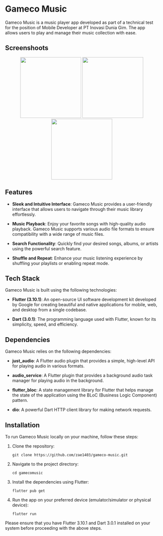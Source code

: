 # Gameco Music

Gameco Music is a music player app developed as part of a technical test for the position of Mobile Developer at PT Inovasi Dunia Gim. The app allows users to play and manage their music collection with ease.


## Screenshoots
<p align="center">
  <img width="200" src="https://github.com/zae1403/gameco-music/assets/25485693/c6798e6a-c745-48ae-b3b1-1abc5701245d">
    <img width="200" src="https://github.com/zae1403/gameco-music/assets/25485693/d71f444e-9dd9-4b23-a510-511e61baacfa">
    <img width="200" src="https://github.com/zae1403/gameco-music/assets/25485693/83da2b85-c9b1-49cd-a2db-30b64ea1b39f">
</p>

## Features

- **Sleek and Intuitive Interface**: Gameco Music provides a user-friendly interface that allows users to navigate through their music library effortlessly.

- **Music Playback**: Enjoy your favorite songs with high-quality audio playback. Gameco Music supports various audio file formats to ensure compatibility with a wide range of music files.

- **Search Functionality**: Quickly find your desired songs, albums, or artists using the powerful search feature.

- **Shuffle and Repeat**: Enhance your music listening experience by shuffling your playlists or enabling repeat mode.

## Tech Stack

Gameco Music is built using the following technologies:

- **Flutter (3.10.1)**: An open-source UI software development kit developed by Google for creating beautiful and native applications for mobile, web, and desktop from a single codebase.

- **Dart (3.0.1)**: The programming language used with Flutter, known for its simplicity, speed, and efficiency.

## Dependencies

Gameco Music relies on the following dependencies:

- **just_audio**: A Flutter audio plugin that provides a simple, high-level API for playing audio in various formats.

- **audio_service**: A Flutter plugin that provides a background audio task manager for playing audio in the background.

- **flutter_bloc**: A state management library for Flutter that helps manage the state of the application using the BLoC (Business Logic Component) pattern.

- **dio**: A powerful Dart HTTP client library for making network requests.

## Installation

To run Gameco Music locally on your machine, follow these steps:

1. Clone the repository:

   ```
   git clone https://github.com/zae1403/gameco-music.git
   ```

2. Navigate to the project directory:

   ```
   cd gamecomusic
   ```

3. Install the dependencies using Flutter:

   ```
   flutter pub get
   ```

4. Run the app on your preferred device (emulator/simulator or physical device):

   ```
   flutter run
   ```

Please ensure that you have Flutter 3.10.1 and Dart 3.0.1 installed on your system before proceeding with the above steps.
